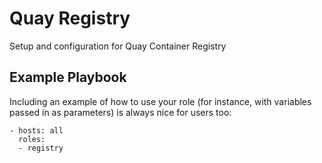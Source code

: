 Quay Registry
=========

Setup and configuration for Quay Container Registry

Example Playbook
----------------

Including an example of how to use your role (for instance, with variables passed in as parameters) is always nice for users too:

    - hosts: all
      roles:
      - registry
